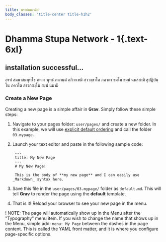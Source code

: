 ```yaml
---
title: พระธัมมเจดีย์
body_classes: 'title-center title-h1h2'
---
```


# Dhamma Stupa Network - 1{.text-6xl}
## installation successful...

อรหํ สมฺมาสมฺพุทฺโธ ภควา
พุทฺธํฺ ภควนฺตํ อภิวาเทมิ
สฺวากฺขาโต ภควตา ธมฺโม
ธมฺมํ นมสฺสามิ
สุปฏิปนฺโน ภควโต สาวกสงฺโฆ
สงฺฆํ นมามิ

### Create a New Page

Creating a new page is a simple affair in **Grav**.  Simply follow these simple steps:

1. Navigate to your pages folder: `user/pages/` and create a new folder.  In this example, we will use [explicit default ordering](http://learn.getgrav.org/content/content-pages) and call the folder `03.mypage`.
2. Launch your text editor and paste in the following sample code:

        ---
        title: My New Page
        ---
        # My New Page!

        This is the body of **my new page** and I can easily use _Markdown_ syntax here.

3. Save this file in the `user/pages/03.mypage/` folder as `default.md`. This will tell **Grav** to render the page using the **default** template.
4. That is it! Reload your browser to see your new page in the menu.

! NOTE: The page will automatically show up in the Menu after the "Typography" menu item. If you wish to change the name that shows up in the Menu, simple add: `menu: My Page` between the dashes in the page content. This is called the YAML front matter, and it is where you configure page-specific options.
